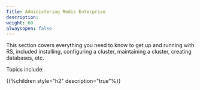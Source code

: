 ```yaml
---
Title: Administering Redis Enterprise
description: 
weight: 60
alwaysopen: false
---
```

This section covers everything you need to know to get up and running
with RS, included installing, configuring a cluster, maintaining a
cluster, creating databases, etc.

Topics include:

{{%children style="h2" description="true"%}}